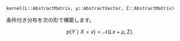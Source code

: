 ```
kernel(L::AbstractMatrix, μ::AbstractVector, Σ::AbstractMatrix)
```

条件付き分布を次の形で構築します。

$$
p(Y \mid X = x) = \mathcal{N}(Lx + \mu, \Sigma).
$$
